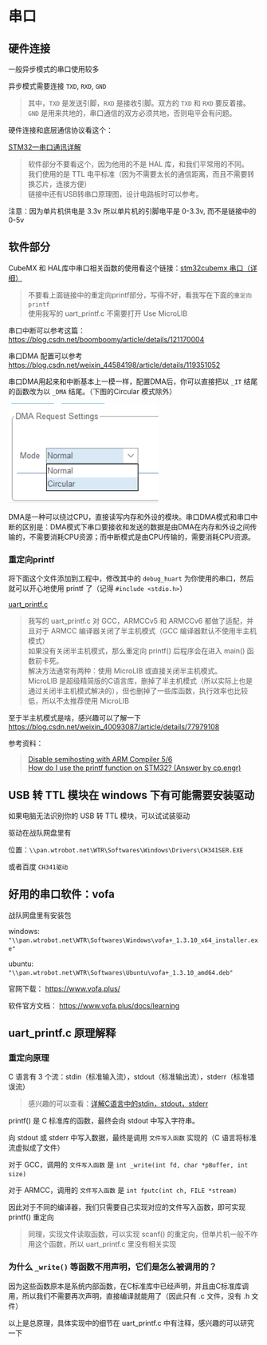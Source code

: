 # 串口

## 硬件连接

一般异步模式的串口使用较多

异步模式需要连接 `TXD`, `RXD`, `GND`

> 其中，`TXD` 是发送引脚，`RXD` 是接收引脚。双方的 `TXD` 和 `RXD` 要反着接。  
> `GND` 是用来共地的，串口通信的双方必须共地，否则电平会有问题。

硬件连接和底层通信协议看这个：

 [STM32—串口通讯详解](https://blog.csdn.net/qq_43743762/article/details/97811470)

> 软件部分不要看这个，因为他用的不是 HAL 库，和我们平常用的不同。  
> 我们使用的是 TTL 电平标准（因为不需要太长的通信距离，而且不需要转换芯片，连接方便）  
> 链接中还有USB转串口原理图，设计电路板时可以参考。  

注意：因为单片机供电是 3.3v 所以单片机的引脚电平是 0-3.3v, 而不是链接中的 0-5v

## 软件部分

CubeMX 和 HAL库中串口相关函数的使用看这个链接：[stm32cubemx 串口（详细）](https://blog.csdn.net/qq_45699195/article/details/119912517)

> 不要看上面链接中的重定向printf部分，写得不好，看我写在下面的`重定向printf`  
> 使用我写的 uart_printf.c 不需要打开 Use MicroLIB

串口中断可以参考这篇：<https://blog.csdn.net/boomboomy/article/details/121170004>

串口DMA 配置可以参考 <https://blog.csdn.net/weixin_44584198/article/details/119351052>

串口DMA用起来和中断基本上一模一样，配置DMA后，你可以直接把以 `_IT` 结尾的函数改为以 `_DMA` 结尾。（下图的Circular 模式除外）

![1662968653210](image/串口/1662968653210.png)

DMA是一种可以绕过CPU，直接读写内存和外设的模块。串口DMA模式和串口中断的区别是：DMA模式下串口要接收和发送的数据是由DMA在内存和外设之间传输的，不需要消耗CPU资源；而中断模式是由CPU传输的，需要消耗CPU资源。

### 重定向printf

将下面这个文件添加到工程中，修改其中的 `debug_huart` 为你使用的串口，然后就可以开心地使用 printf 了（记得 `#include <stdio.h>`）

[uart_printf.c](./uart_printf.c)

> 我写的 uart_printf.c 对 GCC，ARMCCv5 和 ARMCCv6 都做了适配，并且对于 ARMCC 编译器关闭了半主机模式（GCC 编译器默认不使用半主机模式）  
> 如果没有关闭半主机模式，那么重定向 printf() 后程序会在进入 main() 函数前卡死。  
> 解决方法通常有两种：使用 MicroLIB 或直接关闭半主机模式。  
> MicroLIB 是超级精简版的C语言库，删掉了半主机模式（所以实际上也是通过关闭半主机模式解决的），但也删掉了一些库函数，执行效率也比较低，所以不太推荐使用 MicroLIB

至于半主机模式是啥，感兴趣可以了解一下 <https://blog.csdn.net/weixin_40093087/article/details/77979108>

参考资料：
> [Disable semihosting with ARM Compiler 5/6](https://mklimenko.github.io/english/2018/11/02/disable-semihosting/)  
> [How do I use the printf function on STM32? (Answer by cp.engr)](https://electronics.stackexchange.com/a/279945)

## USB 转 TTL 模块在 windows 下有可能需要安装驱动

如果电脑无法识别你的 USB 转 TTL 模块，可以试试装驱动

驱动在战队网盘里有

位置：`\\pan.wtrobot.net\WTR\Softwares\Windows\Drivers\CH341SER.EXE`

或者百度 `CH341驱动` 

## 好用的串口软件：vofa

战队网盘里有安装包 

windows: `"\\pan.wtrobot.net\WTR\Softwares\Windows\vofa+_1.3.10_x64_installer.exe"`

ubuntu: `"\\pan.wtrobot.net\WTR\Softwares\Ubuntu\vofa+_1.3.10_amd64.deb"`

官网下载： <https://www.vofa.plus/>

软件官方文档： <https://www.vofa.plus/docs/learning>

## uart_printf.c 原理解释

### 重定向原理

C 语言有 3 个流：stdin（标准输入流），stdout（标准输出流），stderr（标准错误流）

> 感兴趣的可以查看：[详解C语言中的stdin，stdout，stderr](https://blog.csdn.net/Crazy_Tengt/article/details/72717144)

printf() 是 C 标准库的函数，最终会向 stdout 中写入字符串。

向 stdout 或 stderr 中写入数据，最终是调用 `文件写入函数` 实现的（C 语言将标准流虚拟成了文件）

对于 GCC，调用的 `文件写入函数` 是 `int _write(int fd, char *pBuffer, int size)`

对于 ARMCC，调用的 `文件写入函数` 是 `int fputc(int ch, FILE *stream)`

因此对于不同的编译器，我们只需要自己实现对应的文件写入函数，即可实现 printf() 重定向

> 同理，实现文件读取函数，可以实现 scanf() 的重定向，但单片机一般不咋用这个函数，所以 uart_printf.c 里没有相关实现

### 为什么 `_write()` 等函数不用声明，它们是怎么被调用的？

因为这些函数原本是系统内部函数，在C标准库中已经声明，并且由C标准库调用，所以我们不需要再次声明，直接编译就能用了（因此只有 .c 文件，没有 .h 文件）

以上是总原理，具体实现中的细节在 uart_printf.c 中有注释，感兴趣的可以研究一下